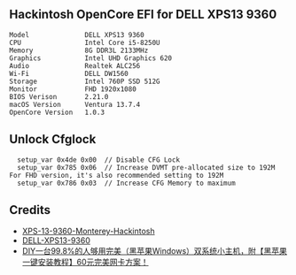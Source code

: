 ## Hackintosh OpenCore EFI for DELL XPS13 9360
```
Model              DELL XPS13 9360
CPU                Intel Core i5-8250U
Memory             8G DDR3L 2133MHz
Graphics           Intel UHD Graphics 620
Audio              Realtek ALC256
Wi-Fi              DELL DW1560
Storage            Intel 760P SSD 512G
Monitor            FHD 1920x1080
BIOS Verison       2.21.0
macOS Version      Ventura 13.7.4
OpenCore Version   1.0.3
```



## Unlock Cfglock

```
  setup_var 0x4de 0x00  // Disable CFG Lock
  setup_var 0x785 0x06  // Increase DVMT pre-allocated size to 192M For FHD version, it's also recommended setting to 192M
  setup_var 0x786 0x03  // Increase CFG Memory to maximum
```



## Credits

- [XPS-13-9360-Monterey-Hackintosh](https://github.com/danikpanik/XPS-13-9360-Monterey-Hackintosh)
- [DELL-XPS13-9360](https://github.com/SummerEmber/DELL-XPS13-9360)
- [DIY一台99.8%的人够用完美（黑苹果Windows）双系统小主机，附【黑苹果一键安装教程】60元完美网卡方案！](https://www.youtube.com/watch?v=DSxc5-kd3Uw)
